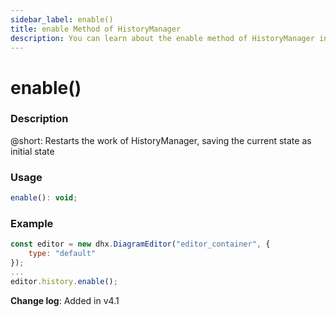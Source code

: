 ```yaml
---
sidebar_label: enable()
title: enable Method of HistoryManager
description: You can learn about the enable method of HistoryManager in the documentation of the DHTMLX JavaScript Diagram library. Browse developer guides and API reference, try out code examples and live demos, and download a free 30-day evaluation version of DHTMLX Diagram.
---
```


# enable()

### Description

@short: Restarts the work of HistoryManager, saving the current state as initial state

### Usage

~~~js
enable(): void;
~~~

### Example

~~~js {5}
const editor = new dhx.DiagramEditor("editor_container", { 
    type: "default"
});
...
editor.history.enable();
~~~

**Change log**: Added in v4.1
